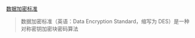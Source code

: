[数据加密标准](https://zh.wikipedia.org/wiki/資料加密標準)

> 数据加密标准（英语：Data Encryption Standard，缩写为 DES）是一种对称密钥加密块密码算法